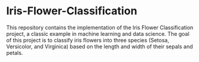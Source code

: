 # Iris-Flower-Classification
This repository contains the implementation of the Iris Flower Classification project, a classic example in machine learning and data science. The goal of this project is to classify iris flowers into three species (Setosa, Versicolor, and Virginica) based on the length and width of their sepals and petals.
